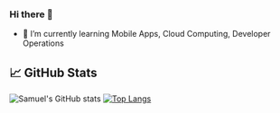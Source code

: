 ### Hi there 👋
- 🌱 I’m currently learning Mobile Apps, Cloud Computing, Developer Operations

## &#x1f4c8; GitHub Stats
![Samuel's GitHub stats](https://github-readme-stats.vercel.app/api?username=scys12&show_icons=true&theme=radical)
[![Top Langs](https://github-readme-stats.vercel.app/api/top-langs/?username=scys12&langs_count=10&hide=blade,css,c,html&layout=compact)](https://github.com/anuraghazra/github-readme-stats)
